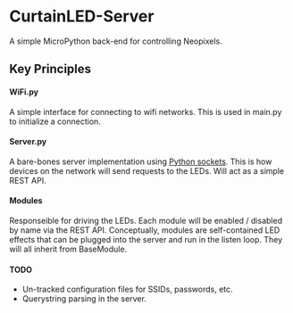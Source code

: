 # CurtainLED-Server
A simple MicroPython back-end for controlling Neopixels.

## Key Principles

#### WiFi.py
A simple interface for connecting to wifi networks. This is used in main.py to initialize a connection.

#### Server.py
A bare-bones server implementation using [Python sockets](https://docs.python.org/3/library/socket.html). This is how devices on the network will send requests to the LEDs. Will act as a simple REST API.

#### Modules
Responseible for driving the LEDs. Each module will be enabled / disabled by name via the REST API. Conceptually, modules are self-contained LED effects that can be plugged into the server and run in the listen loop. They will all inherit from BaseModule.

#### TODO
- Un-tracked configuration files for SSIDs, passwords, etc.
- Querystring parsing in the server.
